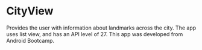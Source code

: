 # CityView
Provides the user with information about landmarks across the city.
The app uses list view, and has an API level of 27.
This app was developed from Android Bootcamp.
